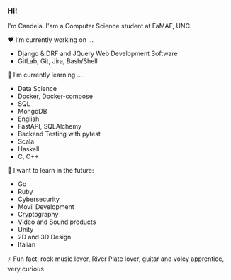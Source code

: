 ### Hi!

I'm Candela. I'am a Computer Science student at FaMAF, UNC.

:hearts: I’m currently working on ...

  - Django & DRF and JQuery Web Development Software 
  - GitLab, Git, Jira, Bash/Shell

🌱 I’m currently learning ...

  - Data Science
  - Docker, Docker-compose
  - SQL
  - MongoDB
  - English
  - FastAPI, SQLAlchemy
  - Backend Testing with pytest
  - Scala
  - Haskell
  - C, C++

:rainbow: I want to learn in the future:
  
  - Go
  - Ruby
  - Cybersecurity
  - Movil Development
  - Cryptography
  - Video and Sound products
  - Unity
  - 2D and 3D Design
  - Italian

⚡ Fun fact: rock music lover, River Plate lover, guitar and voley apprentice, very curious
<!--
**Knd9/Knd9** is a ✨ _special_ ✨ repository because its `README.md` (this file) appears on your GitHub profile.

Here are some ideas to get you started:

- 🔭 I’m currently working on ...
- 🌱 I’m currently learning ...
- 👯 I’m looking to collaborate on ...
- 🤔 I’m looking for help with ...
- 💬 Ask me about ...
- 📫 How to reach me: ...
- 😄 Pronouns: ...
- ⚡ Fun fact: ...
-->

